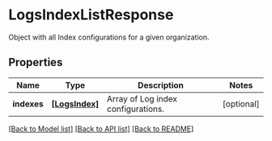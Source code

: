 # LogsIndexListResponse

Object with all Index configurations for a given organization.
## Properties
Name | Type | Description | Notes
------------ | ------------- | ------------- | -------------
**indexes** | [**[LogsIndex]**](LogsIndex.md) | Array of Log index configurations. | [optional] 

[[Back to Model list]](README.md#documentation-for-models) [[Back to API list]](README.md#documentation-for-api-endpoints) [[Back to README]](README.md)


